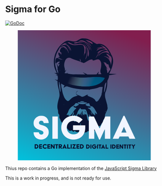 # Sigma for Go

[![GoDoc](https://godoc.org/github.com/bitcoinschema/go-sigma?status.svg)](https://godoc.org/github.com/bitcoinschema/go-sigma)

<figure><img src="images/SIGMA.svg" alt=""><figcaption></figcaption></figure>

Thius repo contains a Go implementation of the [JavaScript Sigma Library](https://github.com/bitcoinschema/sigma)

This is a work in progress, and is not ready for use.
